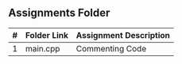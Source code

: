 ## Assignments Folder

|   #   | Folder Link | Assignment Description |
| :---: | ----------- | ---------------------- |
|   1   | main.cpp    | Commenting Code        |
